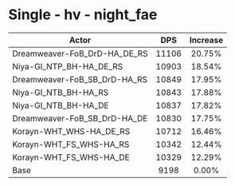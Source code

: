 # Single - hv - night_fae
| Actor | DPS | Increase |
|---|:---:|:---:|
|Dreamweaver-FoB_DrD-HA_DE_RS|11106|20.75%|
|Niya-GI_NTP_BH-HA_DE_RS|10903|18.54%|
|Dreamweaver-FoB_SB_DrD-HA_RS|10849|17.95%|
|Niya-GI_NTB_BH-HA_RS|10843|17.88%|
|Niya-GI_NTB_BH-HA_DE|10837|17.82%|
|Dreamweaver-FoB_SB_DrD-HA_DE|10830|17.75%|
|Korayn-WHT_WHS-HA_DE_RS|10712|16.46%|
|Korayn-WHT_FS_WHS-HA_RS|10342|12.44%|
|Korayn-WHT_FS_WHS-HA_DE|10329|12.29%|
|Base|9198|0.00%|

